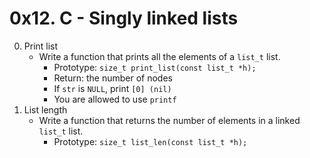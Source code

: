 # 0x12. C - Singly linked lists

0. Print list
	- Write a function that prints all the elements of a `list_t` list.
		- Prototype: `size_t print_list(const list_t *h);`
		- Return: the number of nodes
		- If `str` is `NULL`, print `[0] (nil)`
		- You are allowed to use `printf`
1. List length
	- Write a function that returns the number of elements in a linked `list_t` list.
		- Prototype: `size_t list_len(const list_t *h);`
